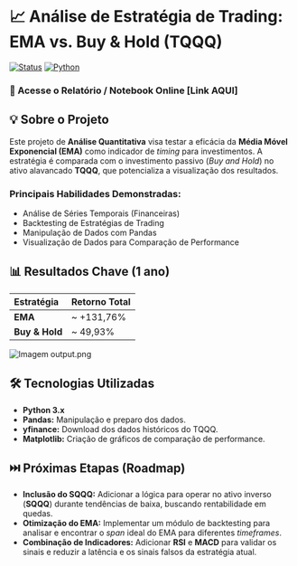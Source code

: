 # 📈 Análise de Estratégia de Trading: EMA vs. Buy & Hold (TQQQ)

[![Status](https://img.shields.io/badge/Status-Em%20Desenvolvimento-yellow)]() 
[![Python](https://img.shields.io/badge/Python-3776AB?style=for-the-badge&logo=python)](https://www.python.org/)
### 🔗 Acesse o Relatório / Notebook Online [Link AQUI]

## 💡 Sobre o Projeto

Este projeto de **Análise Quantitativa** visa testar a eficácia da **Média Móvel Exponencial (EMA)** como indicador de *timing* para investimentos. A estratégia é comparada com o investimento passivo (*Buy and Hold*) no ativo alavancado **TQQQ**, que potencializa a visualização dos resultados.

### Principais Habilidades Demonstradas:
* Análise de Séries Temporais (Financeiras)
* Backtesting de Estratégias de Trading
* Manipulação de Dados com Pandas
* Visualização de Dados para Comparação de Performance

## 📊 Resultados Chave (1 ano)

| Estratégia | Retorno Total |
| :--- | :--- |
| **EMA** | ~ +131,76% |
| **Buy & Hold** | ~ 49,93% |

![Imagem output.png](output.png)

## 🛠️ Tecnologias Utilizadas

* **Python 3.x**
* **Pandas:** Manipulação e preparo dos dados.
* **yfinance:** Download dos dados históricos do TQQQ.
* **Matplotlib:** Criação de gráficos de comparação de performance.

## ⏭️ Próximas Etapas (Roadmap)

* **Inclusão do SQQQ:** Adicionar a lógica para operar no ativo inverso (**SQQQ**) durante tendências de baixa, buscando rentabilidade em quedas.
* **Otimização do EMA:** Implementar um módulo de backtesting para analisar e encontrar o *span* ideal do EMA para diferentes *timeframes*.
* **Combinação de Indicadores:** Adicionar **RSI** e **MACD** para validar os sinais e reduzir a latência e os sinais falsos da estratégia atual.
